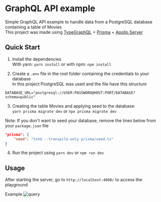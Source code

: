 # GraphQL API example

Simple GraphQL API example to handle data from a PostgreSQL database containing a table of Movies<br>
This project was made using
[TypeGraphQL](https://typegraphql.com/) +
[Prisma](https://www.prisma.io/) +
[Apollo Server](https://www.apollographql.com/docs/apollo-server/)

## Quick Start

1. Install the dependencies<br>
   With yarn: `yarn install`
   or
   with npm: `npm install`

2. Create a `.env` file in the root folder containing the credentials to your database<br>
   In this project PostgreSQL was used and the file have this structure

```env
DATABASE_URL="postgresql://USER:PASSWORD@HOST:PORT/DATABASE?schema=public"
```

3. Creating the table Movies and applying seed to the database:<br>
   `yarn prisma migrate dev` or `npx prisma migrate dev`

Note: If you don't want to seed your database, remove the lines below from your `package.json` file

```json
"prisma": {
    "seed": "tsnd --transpile-only prisma/seed.ts"
}
```

4. Run the project using `yarn dev` or `npm run dev`

## Usage

After starting the server, go to `http://localhost:4000/` to access the playground

Example
![query](https://user-images.githubusercontent.com/72332090/215975065-97a5ba3e-27e9-451b-95fc-7730d744f5ba.gif)
